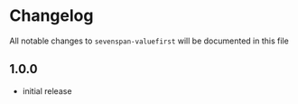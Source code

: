 # Changelog

All notable changes to `sevenspan-valuefirst` will be documented in this file

## 1.0.0 

- initial release
